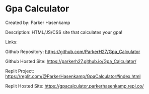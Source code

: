 # Gpa Calculator

Created by: Parker Hasenkamp

Description: HTML/JS/CSS site that calculates your gpa!

Links:

Github Repository:
https://github.com/ParkerH27/Gpa_Calculator

Github Hosted Site:
https://parkerh27.github.io/Gpa_Calculator/

Replit Project:
https://replit.com/@ParkerHasenkamp/GpaCalculator#index.html

Replit Hosted Site:
https://gpacalculator.parkerhasenkamp.repl.co/